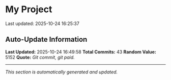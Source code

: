 # My Project


Last updated: 2025-10-24 16:25:37











































## Auto-Update Information

**Last Updated:** 2025-10-24 16:49:58
**Total Commits:** 43
**Random Value:** 5152
**Quote:** _Git commit, git paid._

---
_This section is automatically generated and updated._